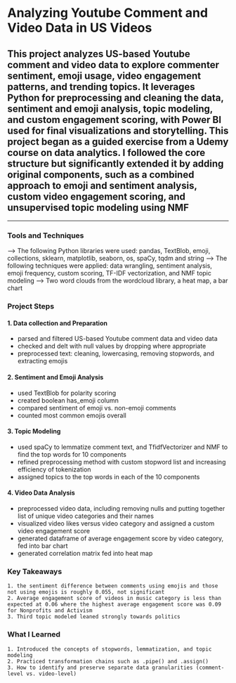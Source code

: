 # Analyzing Youtube Comment and Video Data in US Videos

## This project analyzes US-based Youtube comment and video data to explore commenter sentiment, emoji usage, video engagement patterns, and trending topics. It leverages Python for preprocessing and cleaning the data, sentiment and emoji analysis, topic modeling, and custom engagement scoring, with Power BI used for final visualizations and storytelling. This project began as a guided exercise from a Udemy course on data analytics. I followed the core structure but significantly extended it by adding original components, such as a combined approach to emoji and sentiment analysis, custom video engagement scoring, and unsupervised topic modeling using NMF

--------

### Tools and Techniques

 --> The following Python libraries were used: pandas, TextBlob, emoji, collections, sklearn, matplotlib, seaborn, os, spaCy, tqdm and string
 --> The following techniques were applied: data wrangling, sentiment analysis, emoji frequency, custom scoring, TF-IDF vectorization, and NMF topic modeling
 --> Two word clouds from the wordcloud library, a heat map, a bar chart

### Project Steps

#### 1. Data collection and Preparation

- parsed and filtered US-based Youtube comment data and video data
- checked and delt with null values by dropping where appropriate
- preprocessed text: cleaning, lowercasing, removing stopwords, and extracting emojis

#### 2. Sentiment and Emoji Analysis

- used TextBlob for polarity scoring
- created boolean has_emoji column
- compared sentiment of emoji vs. non-emoji comments
- counted most common emojis overall

#### 3. Topic Modeling

- used spaCy to lemmatize comment text, and TfidfVectorizer and NMF to find the top words for 10 components
- refined preprocessing method with custom stopword list and increasing efficiency of tokenization
- assigned topics to the top words in each of the 10 components

#### 4. Video Data Analysis

- preprocessed video data, including removing nulls and putting together list of unique video categories and their names
- visualized video likes versus video category and assigned a custom video engagement score
- generated dataframe of average engagement score by video category, fed into bar chart
- generated correlation matrix fed into heat map

### Key Takeaways

    1. the sentiment difference between comments using emojis and those not using emojis is roughly 0.055, not significant
    2. Average engagement score of videos in music category is less than expected at 0.06 where the highest average engagement score was 0.09 for Nonprofits and Activism
    3. Third topic modeled leaned strongly towards politics

### What I Learned

    1. Introduced the concepts of stopwords, lemmatization, and topic modeling
    2. Practiced transformation chains such as .pipe() and .assign()
    3. How to identify and preserve separate data granularities (comment-level vs. video-level)
